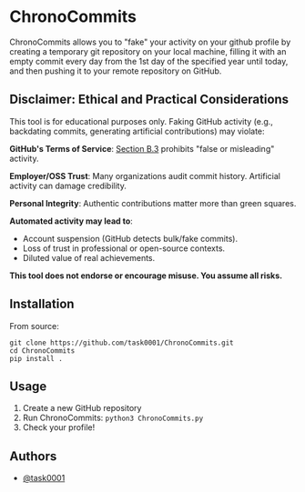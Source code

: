 
# ChronoCommits

ChronoCommits allows you to "fake" your activity on your github profile by creating a temporary git repository on your local machine, filling it with an empty commit every day from the 1st day of the specified year until today, and then pushing it to your remote repository on GitHub.


## Disclaimer: Ethical and Practical Considerations

This tool is for educational purposes only. Faking GitHub activity (e.g., backdating commits, generating artificial contributions) may violate:

**GitHub's Terms of Service**: [Section B.3](https://docs.github.com/en/site-policy/github-terms/github-terms-of-service#3-user-content) prohibits "false or misleading" activity.

**Employer/OSS Trust**: Many organizations audit commit history. Artificial activity can damage credibility.

**Personal Integrity**: Authentic contributions matter more than green squares.

**Automated activity may lead to**:
- Account suspension (GitHub detects bulk/fake commits).
- Loss of trust in professional or open-source contexts.
- Diluted value of real achievements.

**This tool does not endorse or encourage misuse. You assume all risks.**
## Installation

From source:
```
git clone https://github.com/task0001/ChronoCommits.git
cd ChronoCommits
pip install .
```
## Usage

1. Create a new GitHub repository
2. Run ChronoCommits: `python3 ChronoCommits.py`
3. Check your profile!
## Authors

- [@task0001](https://www.github.com/task0001)

